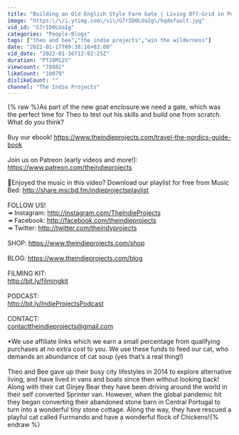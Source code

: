 ```yaml
---
title: "Building an Old English Style Farm Gate | Living Off-Grid in Portugal"
image: "https:\/\/i.ytimg.com\/vi\/G7rID0LUaIg\/hqdefault.jpg"
vid_id: "G7rID0LUaIg"
categories: "People-Blogs"
tags: ["theo and bee","the indie projects","win the wilderness"]
date: "2022-01-17T09:38:16+03:00"
vid_date: "2022-01-16T12:02:25Z"
duration: "PT28M12S"
viewcount: "78882"
likeCount: "10079"
dislikeCount: ""
channel: "The Indie Projects"
---
```

{% raw %}As part of the new goat enclosure we need a gate, which was the perfect time for Theo to test out his skills and build one from scratch. What do you think? <br /><br />Buy our ebook! <a rel="nofollow" target="blank" href="https://www.theindieprojects.com/travel-the-nordics-guide-book">https://www.theindieprojects.com/travel-the-nordics-guide-book</a><br /><br />Join us on Patreon (early videos and more!): <a rel="nofollow" target="blank" href="https://www.patreon.com/theindieprojects">https://www.patreon.com/theindieprojects</a><br /><br />🎵Enjoyed the music in this video? Download our playlist for free from Music Bed: <a rel="nofollow" target="blank" href="http://share.mscbd.fm/indieprojectsplaylist">http://share.mscbd.fm/indieprojectsplaylist</a><br /><br />FOLLOW US!<br />↠ Instagram: <a rel="nofollow" target="blank" href="http://instagram.com/TheIndieProjects">http://instagram.com/TheIndieProjects</a> <br />↠ Facebook: <a rel="nofollow" target="blank" href="http://facebook.com/theindieprojects">http://facebook.com/theindieprojects</a><br />↠ Twitter: <a rel="nofollow" target="blank" href="http://twitter.com/theindyprojects">http://twitter.com/theindyprojects</a> <br /><br />SHOP: <a rel="nofollow" target="blank" href="https://www.theindieprojects.com/shop">https://www.theindieprojects.com/shop</a> <br /><br />BLOG: <a rel="nofollow" target="blank" href="https://www.theindieprojects.com/blog">https://www.theindieprojects.com/blog</a><br /><br />FILMING KIT:<br /><a rel="nofollow" target="blank" href="http://bit.ly/filmingkit">http://bit.ly/filmingkit</a><br /><br />PODCAST:<br /><a rel="nofollow" target="blank" href="http://bit.ly/IndieProjectsPodcast">http://bit.ly/IndieProjectsPodcast</a> <br /><br />CONTACT: <br />contacttheindieprojects@gmail.com<br /><br />*We use affiliate links which we earn a small percentage from qualifying purchases at no extra cost to you. We use these funds to feed our cat, who demands an abundance of cat soup (yes that’s a real thing!)<br /><br />Theo and Bee gave up their busy city lifestyles in 2014 to explore alternative living, and have lived in vans and boats since then without looking back! Along with their cat Ginjey Bear they have been driving around the world in their self converted Sprinter van. However, when the global pandemic hit they began converting their abandoned stone barn in Central Portugal to turn into a wonderful tiny stone cottage. Along the way, they have rescued a playful cat called Furrnando and have a wonderful flock of Chickens!{% endraw %}
